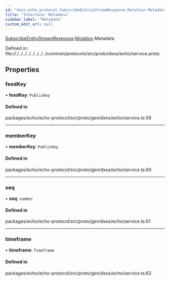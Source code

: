 ```yaml
---
id: "dxos_echo_protocol.SubscribeEntityStreamResponse.Mutation.Metadata"
title: "Interface: Metadata"
sidebar_label: "Metadata"
custom_edit_url: null
---
```


[SubscribeEntityStreamResponse](../namespaces/dxos_echo_protocol.SubscribeEntityStreamResponse.md).[Mutation](../namespaces/dxos_echo_protocol.SubscribeEntityStreamResponse.Mutation.md).Metadata

Defined in:
  file://./../../../../../../../common/protocols/src/proto/dxos/echo/service.proto

## Properties

### feedKey

• **feedKey**: `PublicKey`

#### Defined in

packages/echo/echo-protocol/src/proto/gen/dxos/echo/service.ts:59

___

### memberKey

• **memberKey**: `PublicKey`

#### Defined in

packages/echo/echo-protocol/src/proto/gen/dxos/echo/service.ts:60

___

### seq

• **seq**: `number`

#### Defined in

packages/echo/echo-protocol/src/proto/gen/dxos/echo/service.ts:61

___

### timeframe

• **timeframe**: `Timeframe`

#### Defined in

packages/echo/echo-protocol/src/proto/gen/dxos/echo/service.ts:62
